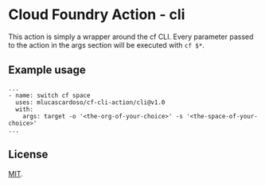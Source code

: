 # Cloud Foundry Action - cli


This action is simply a wrapper around the cf CLI. Every parameter passed to the action in the args section will be executed with `cf $*`.

## Example usage
```
...
- name: switch cf space
  uses: mlucascardoso/cf-cli-action/cli@v1.0
  with:
    args: target -o '<the-org-of-your-choice>' -s '<the-space-of-your-choice>'
...
```

## License
[MIT](LICENSE).